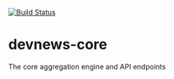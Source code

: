 [![Build Status](https://travis-ci.org/imjacobclark/devnews-core.svg)](https://travis-ci.org/imjacobclark/devnews-core)

# devnews-core
The core aggregation engine and API endpoints

